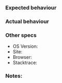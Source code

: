 <!--
The tag and all other tags that you see here are commented out stuff.
NOTE: Please fill in all the sections below or it might result in your issue being closed.
-->

### Expected behaviour
<!--
Insert the behaviour that you expected to happen here
E.g. Data should have loaded with HTTP status 200, no errors on load, etc.
-->
### Actual behaviour
<!--
Insert the behaviour that actually happened
E.g. Data loaded with status 500, error could not find module, etc.
-->
### Other specs
- OS Version: <!--Enter your OS Version here e.g. Windows 10 Build 1603, macOS Sierra 10.12.3 16D32-->
- Site: <!--Enter the site that encountered the problem. OPTIONAL, delete this if necessary.-->
- Browser: <!--Enter the type of browser that you have along with the version number e.g. Chrome 57.0.2987.98, Safari 10.1-->
- Stacktrace: <!--Enter the stacktrace that caused this error, if any. OPTIONAL, delete this if necessary. To access stacktrace, follow this information: https://developer.chrome.com/devtools-->

### Notes:
<!--Enter any relevant notes that you want here-->

<!--
NOTE:
Feel free to delete sections that are not required, even the commented out parts
-->
